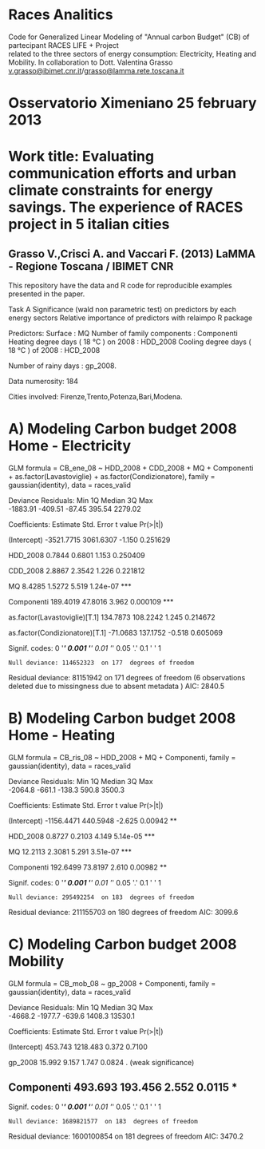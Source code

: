 Races Analitics
================

Code for Generalized Linear Modeling of "Annual carbon Budget" (CB) of partecipant RACES LIFE + Project  
related to the three sectors of  energy consumption: Electricity, Heating and Mobility.
In collaboration to Dott. Valentina Grasso v.grasso@ibimet.cnr.it/grasso@lamma.rete.toscana.it

Osservatorio Ximeniano 25 february 2013 
=======

Work title: 
Evaluating communication efforts and urban climate constraints for energy savings. The experience of RACES project in 5 italian cities 
=======
Grasso V.,Crisci A. and Vaccari F. (2013)  LaMMA - Regione Toscana / IBIMET CNR 
----
This repository have the data and R code for reproducible examples presented in the paper.

Task A
Significance (wald non parametric test) on predictors by each energy sectors 
Relative importance of predictors with relaimpo R package

Predictors:
Surface : MQ
Number of family components : Componenti 
Heating degree days ( 18  °C ) on 2008 : HDD_2008
Cooling degree days ( 18  °C ) of 2008 : HCD_2008

Number of rainy days : gp_2008.

Data numerosity: 184

Cities involved: Firenze,Trento,Potenza,Bari,Modena.


A) Modeling  Carbon budget 2008  Home - Electricity
==================================================


GLM formula = CB_ene_08 ~ HDD_2008 + CDD_2008 + MQ + Componenti + as.factor(Lavastoviglie) + as.factor(Condizionatore), family = gaussian(identity), data = races_valid

Deviance Residuals: 
     Min        1Q    Median        3Q       Max  
-1883.91   -409.51    -87.45    395.54   2279.02  

Coefficients:
                                 Estimate Std. Error t value Pr(>|t|) 
                                 
(Intercept)                    -3521.7715  3061.6307  -1.150 0.251629  

HDD_2008                           0.7844     0.6801   1.153 0.250409   

CDD_2008                           2.8867     2.3542   1.226 0.221812    

MQ                                 8.4285     1.5272   5.519 1.24e-07 ***

Componenti                       189.4019    47.8016   3.962 0.000109 ***

as.factor(Lavastoviglie)[T.1]    134.7873   108.2242   1.245 0.214672    

as.factor(Condizionatore)[T.1]   -71.0683   137.1752  -0.518 0.605069    

Signif. codes:  0 '***' 0.001 '**' 0.01 '*' 0.05 '.' 0.1 ' ' 1 


    Null deviance: 114652323  on 177  degrees of freedom
Residual deviance:  81151942  on 171  degrees of freedom
  (6 observations deleted due to missingness due to absent metadata )
AIC: 2840.5


B) Modeling  Carbon budget 2008  Home - Heating
==================================================


GLM formula = CB_ris_08 ~ HDD_2008 + MQ + Componenti, family = gaussian(identity), data = races_valid

Deviance Residuals: 
    Min       1Q   Median       3Q      Max  
-2064.8   -661.1   -138.3    590.8   3500.3  

Coefficients:
              Estimate Std. Error t value Pr(>|t|)    
              
(Intercept) -1156.4471   440.5948  -2.625  0.00942 ** 

HDD_2008        0.8727     0.2103   4.149 5.14e-05 ***

MQ             12.2113     2.3081   5.291 3.51e-07 ***

Componenti    192.6499    73.8197   2.610  0.00982 ** 

Signif. codes:  0 '***' 0.001 '**' 0.01 '*' 0.05 '.' 0.1 ' ' 1 

    Null deviance: 295492254  on 183  degrees of freedom
Residual deviance: 211155703  on 180  degrees of freedom
AIC: 3099.6



C) Modeling  Carbon budget 2008  Mobility 
==================================================


GLM formula = CB_mob_08 ~ gp_2008 + Componenti, family = gaussian(identity), data = races_valid

Deviance Residuals: 
    Min       1Q   Median       3Q      Max  
-4668.2  -1977.7   -639.6   1408.3  13530.1  

Coefficients:
            Estimate Std. Error t value Pr(>|t|)  
            
(Intercept)  453.743   1218.483   0.372   0.7100  

gp_2008       15.992      9.157   1.747   0.0824 . (weak significance)

Componenti   493.693    193.456   2.552   0.0115 *
---
Signif. codes:  0 '***' 0.001 '**' 0.01 '*' 0.05 '.' 0.1 ' ' 1 


    Null deviance: 1689821577  on 183  degrees of freedom
Residual deviance: 1600100854  on 181  degrees of freedom
AIC: 3470.2


